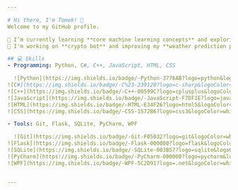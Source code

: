 ```yaml
---

# Hi there, I'm Tomek! 👋  
Welcome to my GitHub profile.

🌱 I’m currently learning **core machine learning concepts** and exploring **data science**.  
💼 I'm working on **crypto bot** and improving my **weather prediction project** for GitHub.  

## 💻 Skills  
- Programming: Python, C#, C++, JavaScript, HTML, CSS  

  ![Python](https://img.shields.io/badge/-Python-3776AB?logo=python&logoColor=white&style=flat-square)
![C#](https://img.shields.io/badge/-C%23-239120?logo=c-sharp&logoColor=white&style=flat-square)
![C++](https://img.shields.io/badge/-C++-00599C?logo=cplusplus&logoColor=white&style=flat-square)
![JavaScript](https://img.shields.io/badge/-JavaScript-F7DF1E?logo=javascript&logoColor=black&style=flat-square)
![HTML](https://img.shields.io/badge/-HTML-E34F26?logo=html5&logoColor=white&style=flat-square)
![CSS](https://img.shields.io/badge/-CSS-1572B6?logo=css3&logoColor=white&style=flat-square)

- Tools: Git, Flask, SQLite, PyCharm, WPF  

  ![Git](https://img.shields.io/badge/-Git-F05032?logo=git&logoColor=white&style=flat-square)
![Flask](https://img.shields.io/badge/-Flask-000000?logo=flask&logoColor=white&style=flat-square)
![SQLite](https://img.shields.io/badge/-SQLite-003B57?logo=sqlite&logoColor=white&style=flat-square)
![PyCharm](https://img.shields.io/badge/-PyCharm-000000?logo=pycharm&logoColor=white&style=flat-square)
![WPF](https://img.shields.io/badge/-WPF-5C2D91?logo=.net&logoColor=white&style=flat-square)


---
```


<!--## 📈 GitHub Stats  
![Your GitHub Stats](https://github-readme-stats.vercel.app/api?username=tomnaj&show_icons=true&theme=radical)  


